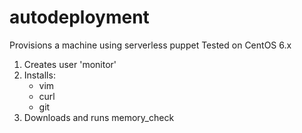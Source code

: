 # autodeployment

Provisions a machine using serverless puppet
Tested on CentOS 6.x
1. Creates user 'monitor'
2. Installs:
      - vim
      - curl
      - git
3. Downloads and runs memory_check